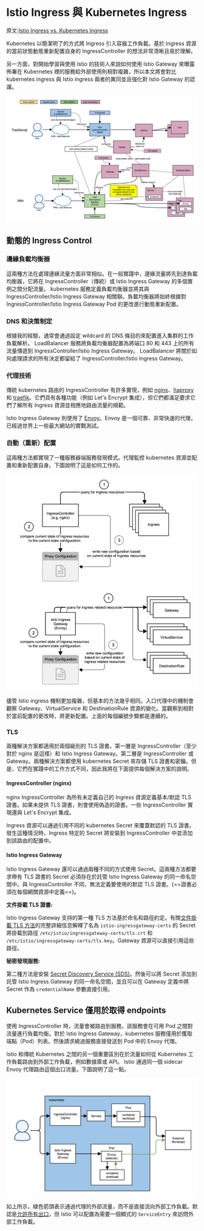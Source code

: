 # Istio Ingress 與 Kubernetes Ingress

原文:[Istio Ingress vs. Kubernetes Ingress](https://software.danielwatrous.com/istio-ingress-vs-kubernetes-ingress/)

Kubernetes 以簡潔明了的方式將 Ingress 引入容器工作負載。基於 Ingress 資源的當前狀態動態重新配置自身的 IngressController 的想法非常清晰且易於理解。

另一方面，對開始學習與使用 Istio 的技術人來說如何使用 Istio Gateway 來曝露佈署在 Kubernetes 裡的服務給外部使用則相對複雜，所以本文將會對比 kubernetes ingress 與 Istio ingress 兩者的異同並且強化對 Istio Gateway 的認識。

![](./assets/istio-vs-traditional-ingress-1-1400x923.png)

## 動態的 Ingress Control

### 邊緣負載均衡器

這兩種方法在處理邊緣流量方面非常相似。在一般實踐中，邊緣流量將先到達負載均衡器，它將在 IngressController（傳統）或 Istio Ingress Gateway 的多個實例之間分配流量。 kubernetes 服務定義負載均衡器並將其與 IngressController/Istio Ingress Gateway 相關聯。負載均衡器將始終根據對 IngressController/Istio Ingress Gateway Pod 的更改進行動態重新配置。

### DNS 和決策制定

根據我的經驗，通常會通過設定 wildcard 的 DNS 條目的來配置進入集群的工作負載解析。 LoadBalancer 服務將負載均衡器配置為將端口 80 和 443 上的所有流量傳遞到 IngressController/Istio Ingress Gateway。 LoadBalancer 將關於如何處理請求的所有決定都留給了 IngressController/Istio Ingress Gateway。

### 代理技術

傳統 kubernetes 路由的 IngressController 有許多實現，例如 [nginx](https://github.com/nginxinc/kubernetes-ingress)、[haproxy](https://github.com/haproxytech/kubernetes-ingress) 和 [traefik](https://github.com/containous/traefik)。它們具有各種功能（例如 Let's Encrypt 集成），但它們都滿足要求它們了解所有 Ingress 資源並相應地路由流量的規範。

Istio Ingress Gateway 則使用了 [Envoy](https://www.envoyproxy.io/)。Envoy 是一個可靠、非常快速的代理，已經過世界上一些最大網站的實戰測試。

### 自動（重新）配置

這兩種方法都實現了一種服務器端服務發現模式。代理監控 kubernetes 資源並配置和重新配置自身。下圖說明了這是如何工作的。

![](./assets/ingress-service-discovery-1000x1128.png)

儘管 Istio ingress 機制更加複雜，但基本的方法幾乎相同。入口代理中的機制會觀察 Gateway、VirtualService 和 DestinationRule 資源的變化。當觀察到相對於當前配置的更改時，將更新配置。上面的每個編號步驟都是連續的。

### TLS

兩種解決方案都適用於兩個級別的 TLS 證書。第一層是 IngressController（至少對於 nginx 是這樣）和 Istio Ingress Gateway。第二層是 IngressController 或 Gateway。兩種解決方案都使用 kubernetes Secret 來存儲 TLS 證書和密鑰。但是，它們在實踐中的工作方式不同，因此我將在下面提供每個解決方案的說明。

#### IngressController (nginx)

nginx IngressController 為所有未定義自己的 Ingress 資源定義基本/默認 TLS 證書。如果未提供 TLS 證書，則會使用偽造的證書。一些 IngressController 實現還與 Let's Encrypt 集成。

Ingress 資源可以通過引用不同的 kubernetes Secret 來覆蓋默認的 TLS 證書。發生這種情況時，Ingress 特定的 Secret 將安裝到 IngressController 中並添加到該路由的配置中。

#### Istio Ingress Gateway

Istio Ingress Gateway 還可以通過兩種不同的方式使用 Secret。這兩種方法都要求帶有 TLS 證書的 Secret 必須存在於託管 Istio Ingress Gateway 的同一命名空間中。與 IngressController 不同，無法定義要使用的默認 TLS 證書。{==證書必須在每個網關資源中定義==}。

**文件掛載 TLS 證書:**

Istio Ingress Gateway 支持的第一種 TLS 方法基於命名和路徑約定。有關[文件掛載 TLS 方法](https://istio.io/docs/tasks/traffic-management/ingress/secure-ingress-mount/)的完整詳細信息解釋了名為 `istio-ingressgateway-certs` 的 Secret 將掛載到路徑 `/etc/istio/ingressgateway-certs/tls.crt` 和 `/etc/istio/ingressgateway-certs/tls.key`。Gateway 資源可以直接引用這些路徑。

**秘密發現服務:**

第二種方法是安裝 [Secret Discovery Service (SDS)](https://istio.io/docs/tasks/traffic-management/ingress/secure-ingress-sds/)。然後可以將 Secret 添加到託管 Istio Ingress Gateway 的同一命名空間，並且可以在 Gateway 定義中將 Secret 作為 `credentialName` 參數直接引用。

## Kubernetes Service 僅用於取得 endpoints

使用 IngressController 時，流量會被路由到服務，該服務會在可用 Pod 之間對流量進行負載均衡。對於 Istio Ingress Gateway，kubernetes 服務僅用於獲取端點（Pod）列表。然後請求繞過服務直接發送到 Pod 中的 Envoy 代理。

Istio 和傳統 Kubernetes 之間的另一個重要區別在於流量如何從 Kubernetes 工作負載路由到外部工作負載，例如數據庫或 API。 Istio 通過同一個 sidecar Envoy 代理路由這個出口流量。下圖說明了這一點。

![](./assets/istio-external-workloads-1-1400x862.png)

如上所示，綠色箭頭表示通過代理的外部流量，而不是直接流向外部工作負載。默認是[允許所有出口](https://istio.io/docs/tasks/traffic-management/egress/egress-control/)，但 Istio 可以配置為需要一個顯式的 `ServiceEntry` 來訪問外部工作負載。